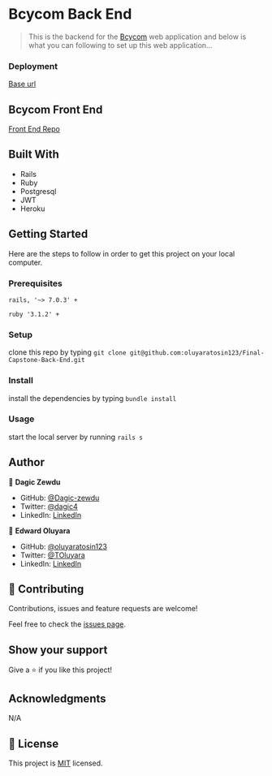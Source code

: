 # Bcycom Back End
> This is the backend for the [Bcycom](http://sleepy-forest-22507.herokuapp.com/) web application and below is what you can following to set up this web application...

### Deployment

[Base url](http://sleepy-forest-22507.herokuapp.com/)

## Bcycom Front End

[Front End Repo](https://github.com/Dagic-zewdu/final-capstone-frontend)

## Built With

- Rails
- Ruby 
- Postgresql
- JWT
- Heroku

## Getting Started

Here are the steps to follow in order to get this project on your local computer.

### Prerequisites

`rails, '~> 7.0.3' +`

`ruby '3.1.2' +`

### Setup

clone this repo by typing `git clone git@github.com:oluyaratosin123/Final-Capstone-Back-End.git`

### Install

install the dependencies by typing `bundle install`

### Usage

start the local server by running `rails s`


## Author

👤 **Dagic Zewdu**

- GitHub: [@Dagic-zewdu](https://github.com/Dagic-zewdu)
- Twitter: [@dagic4](https://twitter.com/dagic4)
- LinkedIn: [LinkedIn](https://www.linkedin.com/in/dagi-zewdu-21b835215/)

👤 **Edward Oluyara**

- GitHub: [@oluyaratosin123](https://github.com/oluyaratosin123)
- Twitter: [@TOluyara](https://twitter.com/TOluyara)
- LinkedIn: [LinkedIn](https://www.linkedin.com/in/edward-oluyara/)

## 🤝 Contributing

Contributions, issues and feature requests are welcome!

Feel free to check the [issues page](issues/).

## Show your support

Give a ⭐️ if you like this project!

## Acknowledgments

 N/A

## 📝 License

This project is [MIT](lic.url) licensed.
